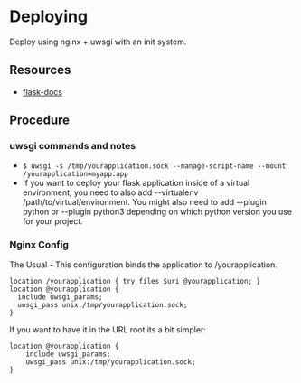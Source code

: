 # Deploying

Deploy using nginx + uwsgi with an init system.

## Resources

* [flask-docs](https://flask.palletsprojects.com/en/2.1.x/deploying/uwsgi/)

## Procedure

### uwsgi commands and notes

* `$ uwsgi -s /tmp/yourapplication.sock --manage-script-name --mount /yourapplication=myapp:app`
* If you want to deploy your flask application inside of a virtual environment, you need to also add --virtualenv /path/to/virtual/environment. You might also need to add --plugin python or --plugin python3 depending on which python version you use for your project.

### Nginx Config

The Usual - This configuration binds the application to /yourapplication.

```location = /yourapplication { rewrite ^ /yourapplication/; }
location /yourapplication { try_files $uri @yourapplication; }
location @yourapplication {
  include uwsgi_params;
  uwsgi_pass unix:/tmp/yourapplication.sock;
}
```

If you want to have it in the URL root its a bit simpler:

```location / { try_files $uri @yourapplication; }
location @yourapplication {
    include uwsgi_params;
    uwsgi_pass unix:/tmp/yourapplication.sock;
}

```

